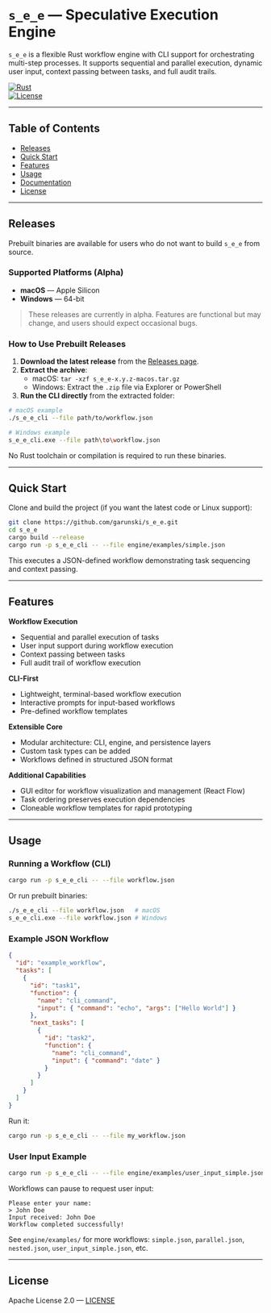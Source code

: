 # `s_e_e` — Speculative Execution Engine

`s_e_e` is a flexible Rust workflow engine with CLI support for orchestrating multi-step processes. It supports sequential and parallel execution, dynamic user input, context passing between tasks, and full audit trails.

[![Rust](https://img.shields.io/badge/rust-1.70%2B-orange.svg)](https://www.rust-lang.org/)  
[![License](https://img.shields.io/badge/license-Apache--2.0-blue.svg)](LICENSE)

---

## Table of Contents

- [Releases](#releases)  
- [Quick Start](#quick-start)  
- [Features](#features)  
- [Usage](#usage)  
- [Documentation](#documentation)  
- [License](#license)  

---

## Releases

Prebuilt binaries are available for users who do not want to build `s_e_e` from source.

### Supported Platforms (Alpha)

- **macOS** — Apple Silicon  
- **Windows** — 64-bit  

> These releases are currently in alpha. Features are functional but may change, and users should expect occasional bugs.

### How to Use Prebuilt Releases

1. **Download the latest release** from the [Releases page](https://github.com/garunski/s_e_e/releases).  
2. **Extract the archive**:
   - macOS: `tar -xzf s_e_e-x.y.z-macos.tar.gz`  
   - Windows: Extract the `.zip` file via Explorer or PowerShell  
3. **Run the CLI directly** from the extracted folder:

```bash
# macOS example
./s_e_e_cli --file path/to/workflow.json

# Windows example
s_e_e_cli.exe --file path\to\workflow.json
```

No Rust toolchain or compilation is required to run these binaries.

---

## Quick Start

Clone and build the project (if you want the latest code or Linux support):

```bash
git clone https://github.com/garunski/s_e_e.git
cd s_e_e
cargo build --release
cargo run -p s_e_e_cli -- --file engine/examples/simple.json
```

This executes a JSON-defined workflow demonstrating task sequencing and context passing.

---

## Features

**Workflow Execution**

- Sequential and parallel execution of tasks  
- User input support during workflow execution  
- Context passing between tasks  
- Full audit trail of workflow execution

**CLI-First**

- Lightweight, terminal-based workflow execution  
- Interactive prompts for input-based workflows  
- Pre-defined workflow templates

**Extensible Core**

- Modular architecture: CLI, engine, and persistence layers  
- Custom task types can be added  
- Workflows defined in structured JSON format

**Additional Capabilities**

- GUI editor for workflow visualization and management (React Flow)  
- Task ordering preserves execution dependencies  
- Cloneable workflow templates for rapid prototyping

---

## Usage

### Running a Workflow (CLI)

```bash
cargo run -p s_e_e_cli -- --file workflow.json
```

Or run prebuilt binaries:

```bash
./s_e_e_cli --file workflow.json   # macOS
s_e_e_cli.exe --file workflow.json # Windows
```

### Example JSON Workflow

```json
{
  "id": "example_workflow",
  "tasks": [
    {
      "id": "task1",
      "function": {
        "name": "cli_command",
        "input": { "command": "echo", "args": ["Hello World"] }
      },
      "next_tasks": [
        {
          "id": "task2",
          "function": {
            "name": "cli_command",
            "input": { "command": "date" }
          }
        }
      ]
    }
  ]
}
```

Run it:

```bash
cargo run -p s_e_e_cli -- --file my_workflow.json
```

### User Input Example

```bash
cargo run -p s_e_e_cli -- --file engine/examples/user_input_simple.json
```

Workflows can pause to request user input:

```
Please enter your name:
> John Doe
Input received: John Doe
Workflow completed successfully!
```

See `engine/examples/` for more workflows: `simple.json`, `parallel.json`, `nested.json`, `user_input_simple.json`, etc.

---

## License

Apache License 2.0 — [LICENSE](LICENSE)

